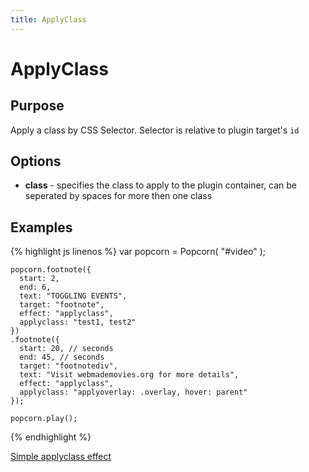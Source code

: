 ```yaml
---
title: ApplyClass
---
```

# ApplyClass #

## Purpose ##

Apply a class by CSS Selector. Selector is relative to plugin target's `id`

## Options ##

* **class** - specifies the class to apply to the plugin container, can be seperated by spaces for more then one class

## Examples ##

{% highlight js linenos %}
    var popcorn = Popcorn( "#video" );

    popcorn.footnote({
      start: 2,
      end: 6,
      text: "TOGGLING EVENTS",
      target: "footnote",
      effect: "applyclass",
      applyclass: "test1, test2"
    })
    .footnote({
      start: 20, // seconds
      end: 45, // seconds
      target: "footnotediv",
      text: "Visit webmademovies.org for more details",
      effect: "applyclass",
      applyclass: "applyoverlay: .overlay, hover: parent"
    });

    popcorn.play();
{% endhighlight %}

[Simple applyclass effect](http://jsfiddle.net/68tzd/)
